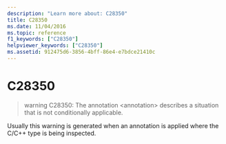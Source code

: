 ```yaml
---
description: "Learn more about: C28350"
title: C28350
ms.date: 11/04/2016
ms.topic: reference
f1_keywords: ["C28350"]
helpviewer_keywords: ["C28350"]
ms.assetid: 912475d6-3856-4bff-86e4-e7bdce21410c
---
```

# C28350

> warning C28350: The annotation \<annotation> describes a situation that is not conditionally applicable.

Usually this warning is generated when an annotation is applied where the C/C++ type is being inspected.
